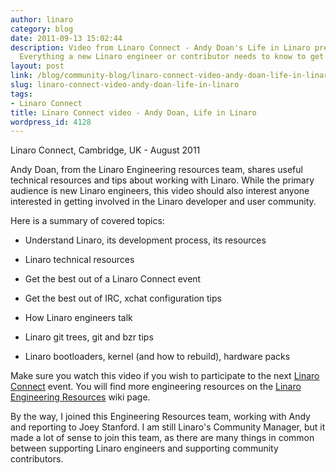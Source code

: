 ```yaml
---
author: linaro
category: blog
date: 2011-09-13 15:02:44
description: Video from Linaro Connect - Andy Doan's Life in Linaro presentation.
  Everything a new Linaro engineer or contributor needs to know to get started.
layout: post
link: /blog/community-blog/linaro-connect-video-andy-doan-life-in-linaro/
slug: linaro-connect-video-andy-doan-life-in-linaro
tags:
- Linaro Connect
title: Linaro Connect video - Andy Doan, Life in Linaro
wordpress_id: 4128
---
```


Linaro Connect, Cambridge, UK - August 2011

Andy Doan, from the Linaro Engineering resources team, shares useful technical resources and tips about working with Linaro. While the primary audience is new Linaro engineers, this video should also interest anyone interested in getting involved in the Linaro developer and user community.

Here is a summary of covered topics:

- Understand Linaro, its development process, its resources

- Linaro technical resources

- Get the best out of a Linaro Connect event

- Get the best out of IRC, xchat configuration tips

- How Linaro engineers talk

- Linaro git trees, git and bzr tips

- Linaro bootloaders, kernel (and how to rebuild), hardware packs

Make sure you watch this video if you wish to participate to the next [Linaro Connect](https://connect.linaro.org/) event. You will find more engineering resources on the [Linaro Engineering Resources](https://wiki-archive.linaro.org/Resources) wiki page.

By the way, I joined this Engineering Resources team, working with Andy and reporting to Joey Stanford. I am still Linaro's Community Manager, but it made a lot of sense to join this team, as there are many things in common between supporting Linaro engineers and supporting community contributors.